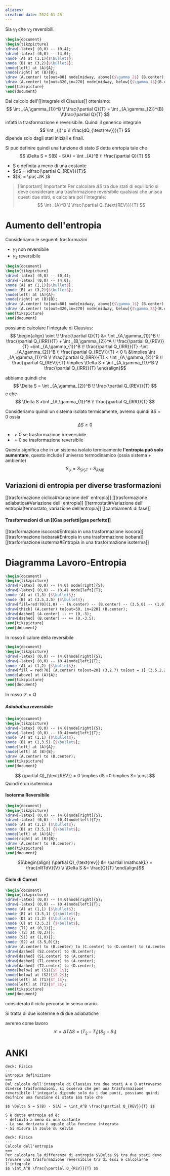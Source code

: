 ```yaml
---
aliases: 
creation date: 2024-01-25
---
```



Sia $\gamma_{1}$ che $\gamma_{2}$ reversibili.
```tikz
\begin{document}
\begin{tikzpicture}
\draw[-latex] (0,0) -- (0,4);
\draw[-latex] (0,0) -- (4,0);
\node (A) at (1,1){$\bullet$};
\node (B) at (3,2){$\bullet$};
\node[left] at (A){A};
\node[right] at (B){B};
\draw (A.center) to[out=80] node[midway, above]{$\gamma_2$} (B.center);
\draw (A.center) to[out=320,in=270] node[midway, below]{$\gamma_1$}(B.center);
\end{tikzpicture}
\end{document}
```

Dal calcolo dell'[[integrale di Clausius]] otteniamo:
$$ \int _{A,\gamma_{1}}^B \! \frac{\partial Q}{T}  = \int _{A,\gamma_{2}}^{B} \!\frac{\partial Q}{T}  $$ infatti la trasformazione è reverisibile.
Quindi il generico integrale
$$ \int _{i}^p \! \frac{dQ_{\text{rev}}}{T} $$
dipende solo dagli stati iniziali e finali.

Si può definire quindi una funzione di stato $S$ detta enrtopia tale che
$$ \Delta S = S(B) - S(A) = \int _{A}^B \! \frac{\partial Q}{T} $$

- S è definita a meno di una costante
- $dS = \dfrac{\partial Q_{REV}}{T}$
- $[S] = \pu{ J/K }$

>[!important] Importante
>Per calcolare $\Delta S$ tra due stati di equilibrio si deve considerare una trasformazione reversibile qualsiasi che unisca questi due stati, e calcolare poi l'integrale:
>$$ \int _{A}^B \! \frac{\partial Q_{\text{REV}}}{T}  $$

# Aumento dell'entropia
Consideriamo le seguenti trasformazini 
- $\gamma_{1}$ non reversibile
- $\gamma_{2}$ reversibile
```tikz
\begin{document}
\begin{tikzpicture}
\draw[-latex] (0,0) -- (0,4);
\draw[-latex] (0,0) -- (4,0);
\node (A) at (1,1){$\bullet$};
\node (B) at (3,2){$\bullet$};
\node[left] at (A){A};
\node[right] at (B){B};
\draw (A.center) to[out=80] node[midway, above]{$\gamma_1$} (B.center);
\draw (A.center) to[out=320,in=270] node[midway, below]{$\gamma_2$}(B.center);
\end{tikzpicture}
\end{document}
```

possiamo calcolare l'integrale di Clausius:
$$ \begin{align}
\oint \! \frac{\partial Q}{T} &= \int _{A,\gamma_{1}}^B \! \frac{\partial Q_{IRR}}{T} + \int _{B,\gamma_{2}}^A \! \frac{\partial Q_{REV}}{T} =\int _{A,\gamma_{1}}^B \! \frac{\partial Q_{IRR}}{T} -\int _{A,\gamma_{2}}^B \! \frac{\partial Q_{REV}}{T} < 0 \\
&\implies \int _{A,\gamma_{1}}^B \! \frac{\partial Q_{IRR}}{T} < \int _{A,\gamma_{2}}^B \! \frac{\partial Q_{REV}}{T} \implies \Delta S > \int _{A,\gamma_{1}}^B \! \frac{\partial Q_{IRR}}{T}
\end{align}$$

abbiamo quindi che
$$ \Delta S = \int _{A,\gamma_{2}}^B \! \frac{\partial Q_{REV}}{T} $$
e che
$$ \Delta S >\int _{A,\gamma_{1}}^B \! \frac{\partial Q_{IRR}}{T} $$

Consideriamo quindi un sistema isolato termicamente, avremo quindi $\partial S = 0$
ossia
$$ \Delta S \geq 0  $$
- $> 0$ se trasformazione irreversibile
- $= 0$ se trasformazione reversibile

Questo significa che in un sistema isolato termicamente **l'entropia può solo aumentare**, questo include l'universo termodinamico (ossia sistema + ambiente)
$$ S_{U} = S_{\text{SIST}} + S_{\text{AMB}} $$

## Variazioni di entropia per diverse trasformazioni

[[trasformazione ciclica#Variazione dell' entropia]]
[[trasformazione adiabatica#Variazione dell' entropia]]
[[termostati#Variazione dell' entropia|termostato, variazione dell'entropia]]
[[cambiamenti di fase]]
#### Trasformazioni di un [[Gas perfetti|gas perfetto]]
[[trasformazione isocora#Entropia in una trasformazione isocora]]
[[trasformazione isobara#Entropia in una trasformazione isobara]]
[[trasformazione isoterma#Entropia in una trasformazione isoterma]]

# Diagramma Lavoro-Entropia

```tikz
\begin{document}
\begin{tikzpicture}
\draw[-latex] (0,0) -- (4,0) node[right]{S};
\draw[-latex] (0,0) -- (0,4) node[left]{T};
\node (A) at (1,3) {$\bullet$};
\node (B) at (3.5,3.5) {$\bullet$};
\draw[fill=red!70](1,0) -- (A.center) -- (B.center) -- (3.5,0) -- (1,0);
\draw[thick] (A.center) to[out=50, in=220] (B.center);
\draw[dashed] (A.center) -- ++ (0,-3);
\draw[dashed] (B.center) -- ++ (0,-3.5);
\end{tikzpicture}
\end{document}
```
In rosso il calore della reversibile

```tikz
\begin{document}
\begin{tikzpicture}
\draw[-latex] (0,0) -- (4,0)node[right]{S};
\draw[-latex] (0,0) -- (0,4)node[left]{T};
\node (A) at (1,2) {$\bullet$};
\draw[fill = red!70] (A.center) to[out=20] (3,2.7) to[out = 1] (3.5,2.2) to[in=20, out=270] (3,1) to[in = 270, out = 180] (A.center);
\node[above] at (A){A};
\end{tikzpicture}
\end{document}
```

In rosso $\mathcal{L} = Q$

##### Adiabatica reversibile
```tikz
\begin{document}
\begin{tikzpicture}
\draw[-latex] (0,0) -- (4,0)node[right]{S};
\draw[-latex] (0,0) -- (0,4)node[left]{T};
\node (A) at (1,1) {$\bullet$};
\node (B) at (1,3.5) {$\bullet$};
\node[left] at (A){A};
\node[left] at (B){B};
\draw (A.center) to (B.center);
\end{tikzpicture}
\end{document}
```
$$ (\partial Q)_{\text{REV}} = 0 \implies dS =0 \implies S= \cost $$
Quindi è un isotermica

#### Isoterma Reversibile

```tikz
\begin{document}
\begin{tikzpicture}
\draw[-latex] (0,0) -- (4,0)node[right]{S};
\draw[-latex] (0,0) -- (0,4)node[left]{T};
\node (A) at (1,1) {$\bullet$};
\node (B) at (3.5,1) {$\bullet$};
\node[left] at (A){A};
\node[right] at (B){B};
\draw (A.center) to (B.center);
\end{tikzpicture}
\end{document}
```

$$\begin{align}
(\partial Q)_{\text{rev}} &= \partial \mathcal{L} = \frac{nRTdV}{V} \\
\Delta S &= \frac{Q}{T}
\end{align}$$

#### Ciclo di Carnot
```tikz
\begin{document}
\begin{tikzpicture}
\draw[-latex] (0,0) -- (4,0)node[right]{S};
\draw[-latex] (0,0) -- (0,4)node[left]{T};
\node (A) at (1,1) {$\bullet$};
\node (B) at (3.5,1) {$\bullet$};
\node (D) at (1,3) {$\bullet$};
\node (C) at (3.5,3) {$\bullet$};
\node (T1) at (0,1){};
\node (T2) at (0,3){};
\node (S1) at (1,0){};
\node (S2) at (3.5,0){};
\draw (A.center) to (B.center) to (C.center) to (D.center) to (A.center);
\draw[dashed] (S2.center) to (B.center);
\draw[dashed] (S1.center) to (A.center);
\draw[dashed] (T1.center) to (A.center);
\draw[dashed] (T2.center) to (D.center);
\node[below] at (S1){$S_1$};
\node[below] at (S2){$S_2$};
\node[left] at (T1){$T_1$};
\node[left] at (T2){$T_2$};
\end{tikzpicture}
\end{document}
```
considerato il ciclo percorso in senso orario.

Si tratta di due isoterme e di due adiabatiche

avremo come lavoro
$$ \mathcal{L} = \Delta T\Delta S = (T_{2}-T_{1})(S_{2}-S_{1}) $$

# ANKI

```anki
deck: Fisica
---
Entropia definizione
===
Dal calcolo dell'integrale di Clausius tra due stati A e B attraverso diverse trasformazioni, si osserva che per una trasformazione reversibile l'integarle dipende solo da i due punti, possiamo quindi deifnire una funzione di stato $S$ tale che

$$ \Delta S = S(B) - S(A) = \int_A^B \frac{\partial Q_{REV}}{T} $$

S è detta entropia ed è:
- definita a meno di una costante
- La sua derivata è uguale alla funzione integrata
- Si misura in Joule su Kelvin
```


```anki
deck: Fisica
---
Calcolo dell'entropia
===
Per calcolare la differenza di entropia $\Delta S$ tra due stati devo trovare una trasformazione reversibile tra di essi e calcolarne l'integrale
$$ \int_A^B \frac{\partial Q_{REV}}{T} $$
```

